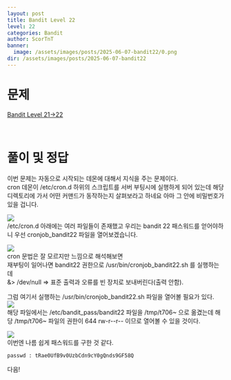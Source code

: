 ```yaml
---
layout: post
title: Bandit Level 22
level: 22
categories: Bandit
author: ScorTnT
banner:
  image: /assets/images/posts/2025-06-07-bandit22/0.png
dir: /assets/images/posts/2025-06-07-bandit22
---
```


# 문제

[Bandit Level 21->22](https://overthewire.org/wargames/bandit/bandit{{page.level}}.html)

<br> <!--
![]({{page.dir}}/0.png) 
mkdir ./assets/images/posts/2025-06-07-bandit22
`passwd : tRae0UfB9v0UzbCdn9cY0gQnds9GF58Q`
bash
openssl s_client localhost:30001
ssh -p 2220 bandit17@bandit.labs.overthewire.org -i 17_rsa
ssh -p 2220 bandit21@bandit.labs.overthewire.org
-->

# 풀이 및 정답
이번 문제는 자동으로 시작되는 데몬에 대해서 지식을 주는 문제이다.  
cron 데몬이 /etc/cron.d 하위의 스크립트를 서버 부팅시에 실행하게 되어 있는데 해당 디렉토리에 가서 어떤 커맨드가 동작하는지 살펴보라고 하네요 아마 그 안에 비밀번호가 있을 겁니다.  
  
  
![]({{page.dir}}/0.png)  
/etc/cron.d 아래에는 여러 파일들이 존재했고 우리는 bandit 22 패스워드를 얻어야하니 우선 cronjob_bandit22 파일을 열어보겠습니다.  

![]({{page.dir}}/1.png)  
cron 문법은 잘 모르지만 느낌으로 해석해보면  
재부팅이 일어나면 bandit22 권한으로 /usr/bin/cronjob_bandit22.sh 를 실행하는데  
&> /dev/null => 표준 출력과 오류를 빈 장치로 보내버린다(출력 안함).
  
그럼 여기서 실행하는 /usr/bin/cronjob_bandit22.sh 파일을 열어볼 필요가 있다.  
![]({{page.dir}}/2.png)  
해당 파일에서는 
/etc/bandit_pass/bandit22 파일을 /tmp/t706~ 으로 옮겼는데 해당 /tmp/t706~ 파일의 권한이 644 rw-r--r-- 이므로 열어볼 수 있을 것이다.  
    
![]({{page.dir}}/3.png)  
이번엔 나름 쉽게 패스워드를 구한 것 같다.  

`passwd : tRae0UfB9v0UzbCdn9cY0gQnds9GF58Q`

다음!